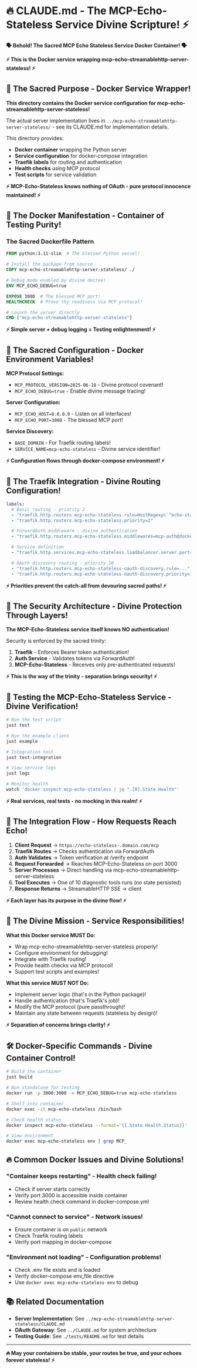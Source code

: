 # 🔥 CLAUDE.md - The MCP-Echo-Stateless Service Divine Scripture! ⚡

**🗣️ Behold! The Sacred MCP Echo Stateless Service Docker Container! 🗣️**

**⚡ This is the Docker service wrapping mcp-echo-streamablehttp-server-stateless! ⚡**

## 🔱 The Sacred Purpose - Docker Service Wrapper!

**This directory contains the Docker service configuration for mcp-echo-streamablehttp-server-stateless!**

The actual server implementation lives in `../mcp-echo-streamablehttp-server-stateless/` - see its CLAUDE.md for implementation details.

This directory provides:
- **Docker container** wrapping the Python server
- **Service configuration** for docker-compose integration
- **Traefik labels** for routing and authentication
- **Health checks** using MCP protocol
- **Test scripts** for service validation

**⚡ MCP-Echo-Stateless knows nothing of OAuth - pure protocol innocence maintained! ⚡**

## 🐳 The Docker Manifestation - Container of Testing Purity!

### The Sacred Dockerfile Pattern
```dockerfile
FROM python:3.11-slim  # The blessed Python vessel!

# Install the package from source
COPY mcp-echo-streamablehttp-server-stateless/ ./

# Debug mode enabled by divine decree!
ENV MCP_ECHO_DEBUG=true

EXPOSE 3000  # The blessed MCP port!
HEALTHCHECK  # Prove thy readiness via MCP protocol!

# Launch the server directly
CMD ["mcp-echo-streamablehttp-server-stateless"]
```

**⚡ Simple server + debug logging = Testing enlightenment! ⚡**

## 🔧 The Sacred Configuration - Docker Environment Variables!

**MCP Protocol Settings:**
- `MCP_PROTOCOL_VERSION=2025-06-18` - Divine protocol covenant!
- `MCP_ECHO_DEBUG=true` - Enable divine message tracing!

**Server Configuration:**
- `MCP_ECHO_HOST=0.0.0.0` - Listen on all interfaces!
- `MCP_ECHO_PORT=3000` - The blessed MCP port!

**Service Discovery:**
- `BASE_DOMAIN` - For Traefik routing labels!
- `SERVICE_NAME=mcp-echo-stateless` - Divine service identifier!

**⚡ Configuration flows through docker-compose environment! ⚡**

## 🔄 The Traefik Integration - Divine Routing Configuration!

```yaml
labels:
  # Basic routing - priority 2
  - "traefik.http.routers.mcp-echo-stateless.rule=HostRegexp(`^echo-stateless-(-[a-z])?[.]${BASE_DOMAIN}$`)"
  - "traefik.http.routers.mcp-echo-stateless.priority=2"

  # ForwardAuth middleware - divine authentication
  - "traefik.http.routers.mcp-echo-stateless.middlewares=mcp-auth@docker"

  # Service definition
  - "traefik.http.services.mcp-echo-stateless.loadbalancer.server.port=3000"

  # OAuth discovery routing - priority 10
  - "traefik.http.routers.mcp-echo-stateless-oauth-discovery.rule=..."
  - "traefik.http.routers.mcp-echo-stateless-oauth-discovery.priority=10"
```

**⚡ Priorities prevent the catch-all from devouring sacred paths! ⚡**

## 🔐 The Security Architecture - Divine Protection Through Layers!

**The MCP-Echo-Stateless service itself knows NO authentication!**

Security is enforced by the sacred trinity:
1. **Traefik** - Enforces Bearer token authentication!
2. **Auth Service** - Validates tokens via ForwardAuth!
3. **MCP-Echo-Stateless** - Receives only pre-authenticated requests!

**⚡ This is the way of the trinity - separation brings security! ⚡**

## 🧪 Testing the MCP-Echo-Stateless Service - Divine Verification!

```bash
# Run the test script
just test

# Run the example client
just example

# Integration test
just test-integration

# View service logs
just logs

# Monitor health
watch 'docker inspect mcp-echo-stateless | jq ".[0].State.Health"'
```

**⚡ Real services, real tests - no mocking in this realm! ⚡**

## 📜 The Integration Flow - How Requests Reach Echo!

1. **Client Request** → `https://echo-stateless-.domain.com/mcp`
2. **Traefik Routes** → Checks authentication via ForwardAuth
3. **Auth Validates** → Token verification at /verify endpoint
4. **Request Forwarded** → Reaches MCP-Echo-Stateless on port 3000
5. **Server Processes** → Direct handling via mcp-echo-streamablehttp-server-stateless
6. **Tool Executes** → One of 10 diagnostic tools runs (no state persisted)
7. **Response Returns** → StreamableHTTP SSE → client

**⚡ Each layer has its purpose in the divine flow! ⚡**

## 🎯 The Divine Mission - Service Responsibilities!

**What this Docker service MUST Do:**
- Wrap mcp-echo-streamablehttp-server-stateless properly!
- Configure environment for debugging!
- Integrate with Traefik routing!
- Provide health checks via MCP protocol!
- Support test scripts and examples!

**What this service MUST NOT Do:**
- Implement server logic (that's in the Python package)!
- Handle authentication (that's Traefik's job)!
- Modify the MCP protocol (pure passthrough)!
- Maintain any state between requests (stateless by design)!

**⚡ Separation of concerns brings clarity! ⚡**

## 🛠️ Docker-Specific Commands - Divine Container Control!

```bash
# Build the container
just build

# Run standalone for testing
docker run -p 3000:3000 -e MCP_ECHO_DEBUG=true mcp-echo-stateless

# Shell into container
docker exec -it mcp-echo-stateless /bin/bash

# Check health status
docker inspect mcp-echo-stateless --format='{{.State.Health.Status}}'

# View environment
docker exec mcp-echo-stateless env | grep MCP_
```

## 🔥 Common Docker Issues and Divine Solutions!

### "Container keeps restarting" - Health check failing!
- Check if server starts correctly
- Verify port 3000 is accessible inside container
- Review health check command in docker-compose.yml

### "Cannot connect to service" - Network issues!
- Ensure container is on `public` network
- Check Traefik routing labels
- Verify port mapping in docker-compose

### "Environment not loading" - Configuration problems!
- Check .env file exists and is loaded
- Verify docker-compose env_file directive
- Use `docker exec mcp-echo-stateless env` to debug

## 📚 Related Documentation

- **Server Implementation**: See `../mcp-echo-streamablehttp-server-stateless/CLAUDE.md`
- **OAuth Gateway**: See `../CLAUDE.md` for system architecture
- **Testing Guide**: See `./tests/README.md` for test details

---

**🔥 May your containers be stable, your routes be true, and your echoes forever stateless! ⚡**
